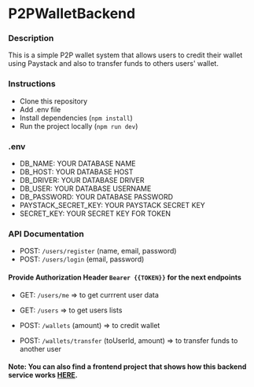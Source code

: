 # P2PWalletBackend

### Description

This is a simple P2P wallet system that allows users to credit their wallet using Paystack and also to transfer funds to others users' wallet.

### Instructions

- Clone this repository
- Add .env file
- Install dependencies (`npm install`)
- Run the project locally (`npm run dev`)

### .env
- DB_NAME: YOUR DATABASE NAME
- DB_HOST: YOUR DATABASE HOST
- DB_DRIVER: YOUR DATABASE DRIVER
- DB_USER: YOUR DATABASE USERNAME
- DB_PASSWORD: YOUR DATABASE PASSWORD
- PAYSTACK_SECRET_KEY: YOUR PAYSTACK SECRET KEY
- SECRET_KEY: YOUR SECRET KEY FOR TOKEN

### API Documentation

- POST: `/users/register` (name, email, password)
- POST: `/users/login` (email, password)

#### Provide Authorization Header `Bearer {{TOKEN}}` for the next endpoints

- GET: `/users/me` => to get currrent user data
- GET: `/users` => to get users lists

- POST: `/wallets` (amount) => to credit wallet
- POST: `/wallets/transfer` (toUserId, amount) => to transfer funds to another user

#### Note: You can also find a frontend project that shows how this backend service works [HERE](https://github.com/Gaelsk/P2PWalletFrontend).
